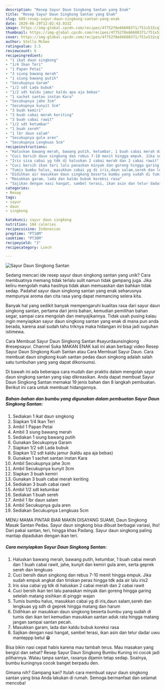 ```yaml
---
description: "Resep Sayur Daun Singkong Santan yang Enak"
title: "Resep Sayur Daun Singkong Santan yang Enak"
slug: 689-resep-sayur-daun-singkong-santan-yang-enak
date: 2020-06-29T12:02:43.033Z
image: https://img-global.cpcdn.com/recipes/4f752f8e66608371/751x532cq70/sayur-daun-singkong-santan-foto-resep-utama.jpg
thumbnail: https://img-global.cpcdn.com/recipes/4f752f8e66608371/751x532cq70/sayur-daun-singkong-santan-foto-resep-utama.jpg
cover: https://img-global.cpcdn.com/recipes/4f752f8e66608371/751x532cq70/sayur-daun-singkong-santan-foto-resep-utama.jpg
author: Stella McGee
ratingvalue: 3.5
reviewcount: 6
recipeingredient:
- "1 ikat daun singkong"
- "1/4 Ikan Teri"
- "1 Papan Petai"
- "3 siung bawang merah"
- "1 siung bawang putih"
- "Secukupnya Garam"
- "1/2 sdt Lada bubuk"
- "1/2 sdt kaldu jamur kaldu apa aja bebas"
- "1 sachet santan instan Kara"
- "Secukupnya jahe 3cm"
- "Secukupnya kunyit 3cm"
- "3 buah kemiri"
- "3 buah cabai merah keriting"
- "3 buah cabai rawit"
- "1/2 sdt ketumbar"
- "1 buah sereh"
- "1 lbr daun salam"
- "Secukupnya gula aren"
- "Secukupnya Lengkuas 5cm"
recipeinstructions:
- "Haluskan bawang merah, bawang putih, ketumbar, 1 buah cabai merah dan 1 buah cabai rawit, jahe, kunyit dan kemiri gula aren, serta geprek sereh dan lengkuas"
- "Cuci bersih daun singkong dan rebus 7-10 menit hingga empuk. Jika sudah empuk angkat dan tiriskan peras hingga tdk ada air lalu iris2"
- "Iris sisa cabai yg tdk di haluskan 2 cabai merah dan 2 cabai rawit"
- "Cuci bersih ikan teri lalu panaskan minyak dan goreng hingga garing setelah matang sisihkan di pinggir wajan"
- "Tumis bumbu halus, masukkan cabai yg di iris,daun salam,sereh dan lengkuas yg sdh di geprek hingga matang dan harum"
- "Didihkan air masukkan daun singkong beserta bumbu yang sudah di tumis dan ikan teri kemudian masukkan santan aduk rata hingga matang jangan sampai santan pecah."
- "Masukkan garam, lada dan kaldu bubuk koreksi rasa"
- "Sajikan dengan nasi hangat, sambel terasi, ikan asin dan telur dadar uwu manteppp betul 😁"
categories:
- Resep
tags:
- sayur
- daun
- singkong

katakunci: sayur daun singkong 
nutrition: 184 calories
recipecuisine: Indonesian
preptime: "PT18M"
cooktime: "PT30M"
recipeyield: "3"
recipecategory: Lunch

---
```



![Sayur Daun Singkong Santan](https://img-global.cpcdn.com/recipes/4f752f8e66608371/751x532cq70/sayur-daun-singkong-santan-foto-resep-utama.jpg)

Sedang mencari ide resep sayur daun singkong santan yang unik? Cara membuatnya memang tidak terlalu sulit namun tidak gampang juga. Jika keliru mengolah maka hasilnya tidak akan memuaskan dan bahkan tidak sedap. Padahal sayur daun singkong santan yang enak seharusnya mempunyai aroma dan cita rasa yang dapat memancing selera kita.

Banyak hal yang sedikit banyak mempengaruhi kualitas rasa dari sayur daun singkong santan, pertama dari jenis bahan, kemudian pemilihan bahan segar, sampai cara mengolah dan menyajikannya. Tidak usah pusing kalau ingin menyiapkan sayur daun singkong santan yang enak di mana pun anda berada, karena asal sudah tahu triknya maka hidangan ini bisa jadi suguhan istimewa.

Cara Membuat Sayur Daun Singkong Santan #sayurdaunsingkong #resepsayur. Channel Suka MAKAN ENAK kali ini akan berbagi video Resep Sayur Daun Singkong Kuah Santan atau Cara Membuat Sayur Daun. Cara membuat daun singkong kuah santan pedas daun singkong adalah salah satu tumbuhan yang yang dapat dikonsumsi.


Di bawah ini ada beberapa cara mudah dan praktis dalam mengolah sayur daun singkong santan yang siap dikreasikan. Anda dapat membuat Sayur Daun Singkong Santan memakai 19 jenis bahan dan 8 langkah pembuatan. Berikut ini cara untuk membuat hidangannya.

<!--inarticleads1-->

##### Bahan-bahan dan bumbu yang digunakan dalam pembuatan Sayur Daun Singkong Santan:

1. Sediakan 1 ikat daun singkong
1. Siapkan 1/4 Ikan Teri
1. Ambil 1 Papan Petai
1. Ambil 3 siung bawang merah
1. Sediakan 1 siung bawang putih
1. Gunakan Secukupnya Garam
1. Siapkan 1/2 sdt Lada bubuk
1. Siapkan 1/2 sdt kaldu jamur (kaldu apa aja bebas)
1. Gunakan 1 sachet santan instan Kara
1. Ambil Secukupnya jahe 3cm
1. Ambil Secukupnya kunyit 3cm
1. Siapkan 3 buah kemiri
1. Gunakan 3 buah cabai merah keriting
1. Sediakan 3 buah cabai rawit
1. Ambil 1/2 sdt ketumbar
1. Sediakan 1 buah sereh
1. Ambil 1 lbr daun salam
1. Ambil Secukupnya gula aren
1. Sediakan Secukupnya Lengkuas 5cm


MENU MAMA PINTAR BIAR MAKIN DISAYANG SUAMI, Daun Singkong Masak Santan Pedas. Sayur daun singkong bisa dibuat berbagai variasi, lho! Dari pakai santan, teri, hingga khas Padang. Sayur daun singkong paling mantap dipadukan dengan ikan teri. 

<!--inarticleads2-->

##### Cara menyiapkan Sayur Daun Singkong Santan:

1. Haluskan bawang merah, bawang putih, ketumbar, 1 buah cabai merah dan 1 buah cabai rawit, jahe, kunyit dan kemiri gula aren, serta geprek sereh dan lengkuas
1. Cuci bersih daun singkong dan rebus 7-10 menit hingga empuk. Jika sudah empuk angkat dan tiriskan peras hingga tdk ada air lalu iris2
1. Iris sisa cabai yg tdk di haluskan 2 cabai merah dan 2 cabai rawit
1. Cuci bersih ikan teri lalu panaskan minyak dan goreng hingga garing setelah matang sisihkan di pinggir wajan
1. Tumis bumbu halus, masukkan cabai yg di iris,daun salam,sereh dan lengkuas yg sdh di geprek hingga matang dan harum
1. Didihkan air masukkan daun singkong beserta bumbu yang sudah di tumis dan ikan teri kemudian masukkan santan aduk rata hingga matang jangan sampai santan pecah.
1. Masukkan garam, lada dan kaldu bubuk koreksi rasa
1. Sajikan dengan nasi hangat, sambel terasi, ikan asin dan telur dadar uwu manteppp betul 😁


Bisa bikin nasi cepat habis karena mau tambah terus. Mau masakan yang bergizi dan sehat? Resep Sayur Daun Singkong Bumbu Kuning ini cocok jadi pilihannya. Walau tanpa santan, rasanya dijamin tetap sedap. Soalnya, bumbu kuningnya cocok banget berpadu den. 

Gimana nih? Gampang kan? Itulah cara membuat sayur daun singkong santan yang bisa Anda lakukan di rumah. Semoga bermanfaat dan selamat mencoba!
